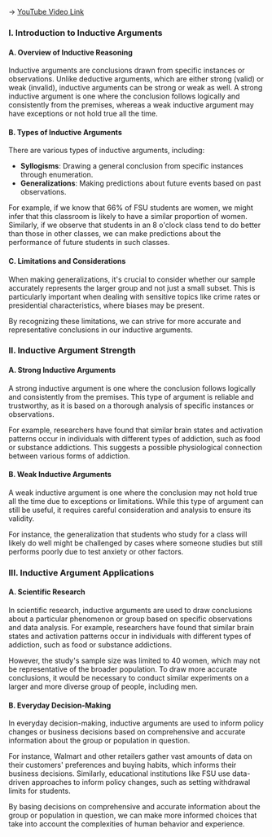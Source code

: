 -> [YouTube Video Link](https://www.youtube.com/watch?v=mCkr90mqr1M&list=PLE2A771BBA7773B62&index=22&pp=iAQB)

### I. Introduction to Inductive Arguments
#### A. Overview of Inductive Reasoning

Inductive arguments are conclusions drawn from specific instances or observations. Unlike deductive arguments, which are either strong (valid) or weak (invalid), inductive arguments can be strong or weak as well. A strong inductive argument is one where the conclusion follows logically and consistently from the premises, whereas a weak inductive argument may have exceptions or not hold true all the time.

#### B. Types of Inductive Arguments

There are various types of inductive arguments, including:

*   **Syllogisms**: Drawing a general conclusion from specific instances through enumeration.
*   **Generalizations**: Making predictions about future events based on past observations.

For example, if we know that 66% of FSU students are women, we might infer that this classroom is likely to have a similar proportion of women. Similarly, if we observe that students in an 8 o'clock class tend to do better than those in other classes, we can make predictions about the performance of future students in such classes.

#### C. Limitations and Considerations

When making generalizations, it's crucial to consider whether our sample accurately represents the larger group and not just a small subset. This is particularly important when dealing with sensitive topics like crime rates or presidential characteristics, where biases may be present.

By recognizing these limitations, we can strive for more accurate and representative conclusions in our inductive arguments.

### II. Inductive Argument Strength
#### A. Strong Inductive Arguments

A strong inductive argument is one where the conclusion follows logically and consistently from the premises. This type of argument is reliable and trustworthy, as it is based on a thorough analysis of specific instances or observations.

For example, researchers have found that similar brain states and activation patterns occur in individuals with different types of addiction, such as food or substance addictions. This suggests a possible physiological connection between various forms of addiction.

#### B. Weak Inductive Arguments

A weak inductive argument is one where the conclusion may not hold true all the time due to exceptions or limitations. While this type of argument can still be useful, it requires careful consideration and analysis to ensure its validity.

For instance, the generalization that students who study for a class will likely do well might be challenged by cases where someone studies but still performs poorly due to test anxiety or other factors.

### III. Inductive Argument Applications
#### A. Scientific Research

In scientific research, inductive arguments are used to draw conclusions about a particular phenomenon or group based on specific observations and data analysis. For example, researchers have found that similar brain states and activation patterns occur in individuals with different types of addiction, such as food or substance addictions.

However, the study's sample size was limited to 40 women, which may not be representative of the broader population. To draw more accurate conclusions, it would be necessary to conduct similar experiments on a larger and more diverse group of people, including men.

#### B. Everyday Decision-Making

In everyday decision-making, inductive arguments are used to inform policy changes or business decisions based on comprehensive and accurate information about the group or population in question.

For instance, Walmart and other retailers gather vast amounts of data on their customers' preferences and buying habits, which informs their business decisions. Similarly, educational institutions like FSU use data-driven approaches to inform policy changes, such as setting withdrawal limits for students.

By basing decisions on comprehensive and accurate information about the group or population in question, we can make more informed choices that take into account the complexities of human behavior and experience.